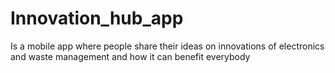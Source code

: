 # Innovation_hub_app
Is a mobile app where people share their ideas on innovations of electronics and waste management and how it can benefit everybody
